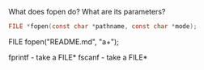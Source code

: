 What does fopen do? What are its parameters?

```c
FILE *fopen(const char *pathname, const char *mode);
```

FILE fopen("README.md", "a+");

fprintf - take a FILE*
fscanf - take a FILE*

